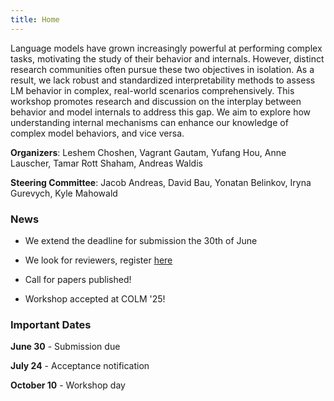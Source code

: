```yaml
---
title: Home
---
```



Language models have grown increasingly powerful at performing complex tasks, motivating the study of their behavior and internals. However, distinct research communities often pursue these two objectives in isolation. As a result, we lack robust and standardized interpretability methods to assess LM behavior in complex, real-world scenarios comprehensively. This workshop promotes research and discussion on the interplay between behavior and model internals to address this gap. We aim to explore how understanding internal mechanisms can enhance our knowledge of complex model behaviors, and vice versa.

**Organizers**: Leshem Choshen, Vagrant Gautam, Yufang Hou, Anne Lauscher, Tamar Rott Shaham, Andreas Waldis

**Steering Committee**: Jacob Andreas, David Bau, Yonatan Belinkov, Iryna Gurevych, Kyle Mahowald

### News
* We extend the deadline for submission the 30th of June

* We look for reviewers, register [here](https://interplay-workshop.limesurvey.net/615291?lang=en)

* Call for papers published!

* Workshop accepted at COLM '25!

### Important Dates

**June 30** - Submission due

**July 24** - Acceptance notification

**October 10** - Workshop day

